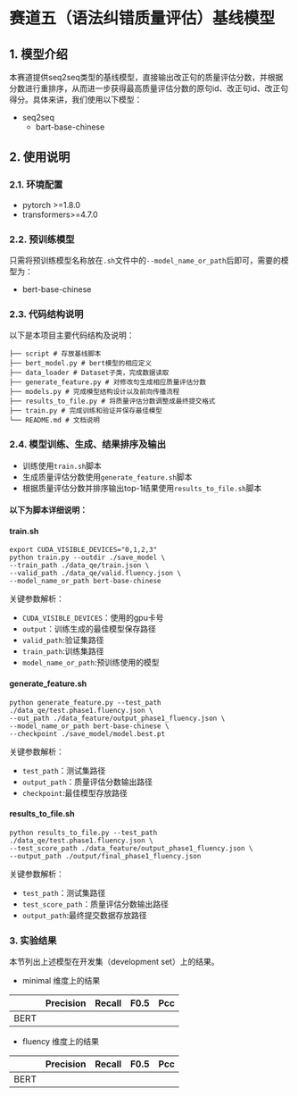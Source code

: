 # 赛道五（语法纠错质量评估）基线模型

## 1. 模型介绍

本赛道提供seq2seq类型的基线模型，直接输出改正句的质量评估分数，并根据分数进行重排序，从而进一步获得最高质量评估分数的原句id、改正句id、改正句得分。具体来讲，我们使用以下模型：
- seq2seq
  - bart-base-chinese

## 2. 使用说明
### 2.1. 环境配置
- pytorch >=1.8.0
- transformers>=4.7.0
### 2.2. 预训练模型
只需将预训练模型名称放在```.sh```文件中的```--model_name_or_path```后即可，需要的模型为：
- bert-base-chinese
### 2.3. 代码结构说明
以下是本项目主要代码结构及说明：
```
├── script # 存放基线脚本
├── bert_model.py # bert模型的相应定义
├── data_loader # Dataset子类，完成数据读取
├── generate_feature.py # 对修改句生成相应质量评估分数
├── models.py # 完成模型结构设计以及前向传播流程
├── results_to_file.py # 将质量评估分数调整成最终提交格式
├── train.py # 完成训练和验证并保存最佳模型
└── README.md # 文档说明
```
### 2.4. 模型训练、生成、结果排序及输出
- 训练使用```train.sh```脚本
- 生成质量评估分数使用```generate_feature.sh```脚本
- 根据质量评估分数并排序输出top-1结果使用```results_to_file.sh```脚本

#### 以下为脚本详细说明：
#### train.sh
```
export CUDA_VISIBLE_DEVICES="0,1,2,3"
python train.py --outdir ./save_model \
--train_path ./data_qe/train.json \
--valid_path ./data_qe/valid.fluency.json \
--model_name_or_path bert-base-chinese
```
关键参数解析：
- ```CUDA_VISIBLE_DEVICES```：使用的gpu卡号
- ```output```：训练生成的最佳模型保存路径
- ```valid_path```:验证集路径
- ```train_path```:训练集路径
- ```model_name_or_path```:预训练使用的模型

#### generate_feature.sh
```
python generate_feature.py --test_path ./data_qe/test.phase1.fluency.json \
--out_path ./data_feature/output_phase1_fluency.json \
--model_name_or_path bert-base-chinese \
--checkpoint ./save_model/model.best.pt
```
关键参数解析：
- ```test_path```：测试集路径
- ```output_path```：质量评估分数输出路径
- ```checkpoint```:最佳模型存放路径

#### results_to_file.sh
```
python results_to_file.py --test_path ./data_qe/test.phase1.fluency.json \
--test_score_path ./data_feature/output_phase1_fluency.json \
--output_path ./output/final_phase1_fluency.json
```
关键参数解析：
- ```test_path```：测试集路径
- ```test_score_path```：质量评估分数输出路径
- ```output_path```:最终提交数据存放路径


### 3. 实验结果

本节列出上述模型在开发集（development set）上的结果。

-  minimal 维度上的结果

|         | Precision | Recall | F0.5  | Pcc |
| ------- | --------- | ------ | ----- | --- |
| BERT    |           |        |       |     |


- fluency 维度上的结果

|         | Precision | Recall | F0.5  | Pcc |
| ------- | --------- | ------ | ----- | --- |
| BERT    |           |        |       |     |





